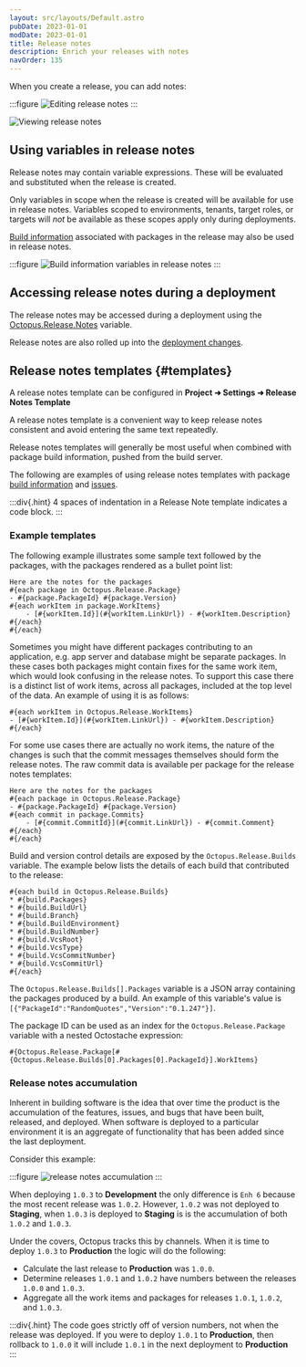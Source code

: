```yaml
---
layout: src/layouts/Default.astro
pubDate: 2023-01-01
modDate: 2023-01-01
title: Release notes
description: Enrich your releases with notes
navOrder: 135
---
```


When you create a release, you can add notes:

:::figure
![Editing release notes](/docs/releases/images/release-notes-edit.png)
:::

![Viewing release notes](/docs/releases/images/release-notes-view.png)

## Using variables in release notes

Release notes may contain variable expressions. These will be evaluated and substituted when the release is created.

Only variables in scope when the release is created will be available for use in release notes. Variables scoped to environments, tenants, target roles, or targets will _not_ be available as these scopes apply only during deployments.   

[Build information](/docs/packaging-applications/build-servers/build-information) associated with packages in the release may also be used in release notes.

:::figure
![Build information variables in release notes](/docs/releases/images/release-notes-build-information.png)
:::

## Accessing release notes during a deployment

The release notes may be accessed during a deployment using the [Octopus.Release.Notes](/docs/projects/variables/system-variables/#release) variable.  

Release notes are also rolled up into the [deployment changes](/docs/releases/deployment-changes).

## Release notes templates {#templates}

A release notes template can be configured in **Project ➜ Settings ➜ Release Notes Template**

A release notes template is a convenient way to keep release notes consistent and avoid entering the same text repeatedly.   

Release notes templates will generally be most useful when combined with package build information, pushed from the build server.

The following are examples of using release notes templates with package [build information](/docs/packaging-applications/build-servers/build-information/) and [issues](/docs/releases/issue-tracking).

:::div{.hint}
4 spaces of indentation in a Release Note template indicates a code block. 
:::

### Example templates

The following example illustrates some sample text followed by the packages, with the packages rendered as a bullet point list:

```
Here are the notes for the packages
#{each package in Octopus.Release.Package}
- #{package.PackageId} #{package.Version}
#{each workItem in package.WorkItems}
    - [#{workItem.Id}](#{workItem.LinkUrl}) - #{workItem.Description}
#{/each}
#{/each}
```

Sometimes you might have different packages contributing to an application, e.g. app server and database might be separate packages. In these cases both packages might contain fixes for the same work item, which would look confusing in the release notes. To support this case there is a distinct list of work items, across all packages, included at the top level of the data. An example of using it is as follows:

```
#{each workItem in Octopus.Release.WorkItems}
- [#{workItem.Id}](#{workItem.LinkUrl}) - #{workItem.Description}
#{/each}
```

For some use cases there are actually no work items, the nature of the changes is such that the commit messages themselves should form the release notes. The raw commit data is available per package for the release notes templates:

```
Here are the notes for the packages
#{each package in Octopus.Release.Package}
- #{package.PackageId} #{package.Version}
#{each commit in package.Commits}
    - [#{commit.CommitId}](#{commit.LinkUrl}) - #{commit.Comment}
#{/each}
#{/each}
```

Build and version control details are exposed by the `Octopus.Release.Builds` variable. The example below lists the details of each build that contributed to the release:

```
#{each build in Octopus.Release.Builds}
* #{build.Packages}
* #{build.BuildUrl}
* #{build.Branch}
* #{build.BuildEnvironment}
* #{build.BuildNumber}
* #{build.VcsRoot}
* #{build.VcsType}
* #{build.VcsCommitNumber}
* #{build.VcsCommitUrl}
#{/each}
```

The `Octopus.Release.Builds[].Packages` variable is a JSON array containing the packages produced by a build. An example of this variable's value is `[{"PackageId":"RandomQuotes","Version":"0.1.247"}]`.

The package ID can be used as an index for the `Octopus.Release.Package` variable with a nested Octostache expression:

```
#{Octopus.Release.Package[#{Octopus.Release.Builds[0].Packages[0].PackageId}].WorkItems}
```

### Release notes accumulation 

Inherent in building software is the idea that over time the product is the accumulation of the features, issues, and bugs that have been built, released, and deployed.  When software is deployed to a particular environment it is an aggregate of functionality that has been added since the last deployment.  

Consider this example:

:::figure
![release notes accumulation](/docs/releases/images/release-notes-accumulation.png)
:::

When deploying `1.0.3` to **Development** the only difference is `Enh 6` because the most recent release was `1.0.2`.  However, `1.0.2` was not deployed to **Staging**, when `1.0.3` is deployed to **Staging** is is the accumulation of both `1.0.2` and `1.0.3`.  

Under the covers, Octopus tracks this by channels.  When it is time to deploy `1.0.3` to **Production** the logic will do the following:

- Calculate the last release to **Production** was `1.0.0`.
- Determine releases `1.0.1` and `1.0.2` have numbers between the releases `1.0.0` and `1.0.3`.
- Aggregate all the work items and packages for releases `1.0.1`, `1.0.2`, and `1.0.3`.

:::div{.hint}
The code goes strictly off of version numbers, not when the release was deployed.  If you were to deploy `1.0.1` to **Production**, then rollback to `1.0.0` it will include `1.0.1` in the next deployment to **Production**
:::
